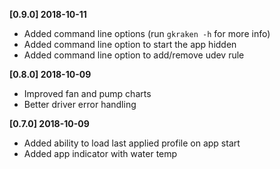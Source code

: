 **[0.9.0] 2018-10-11**
 - Added command line options (run `gkraken -h` for more info)
 - Added command line option to start the app hidden
 - Added command line option to add/remove udev rule

**[0.8.0] 2018-10-09**
 - Improved fan and pump charts
 - Better driver error handling

**[0.7.0] 2018-10-09**
 - Added ability to load last applied profile on app start
 - Added app indicator with water temp